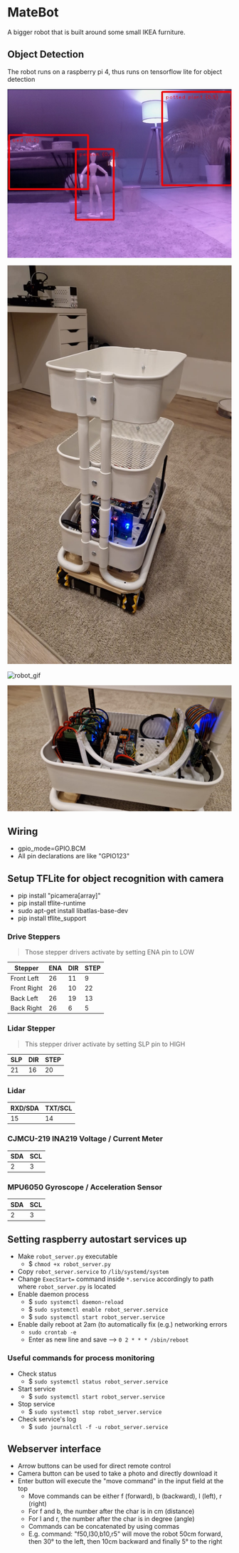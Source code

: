 # MateBot
A bigger robot that is built around some small IKEA furniture.

## Object Detection

The robot runs on a raspberry pi 4, thus runs on tensorflow lite for object detection

![object_detection](docs/imgs/object_detection.png)

![robot_robot](docs/imgs/robot.jpeg)

![robot_gif](docs/imgs/robot_gif.gif)

![robot_main](docs/imgs/robot_main.jpeg)

## Wiring

- gpio_mode=GPIO.BCM
- All pin declarations are like "GPIO123"

## Setup TFLite for object recognition with camera

- pip install "picamera[array]"
- pip install tflite-runtime
- sudo apt-get install libatlas-base-dev
- pip install tflite_support

### Drive Steppers

> Those stepper drivers activate by setting ENA pin to LOW

| Stepper |ENA | DIR | STEP |
|-|-|-|-|
| Front Left | 26 | 11 | 9 |
| Front Right | 26 | 10 | 22 |
| Back Left | 26 | 19 | 13 |
| Back Right | 26 | 6 | 5 |

### Lidar Stepper

> This stepper driver activate by setting SLP pin to HIGH

| SLP | DIR | STEP |
|-|-|-|
| 21 | 16 | 20 |

### Lidar

| RXD/SDA | TXT/SCL |
|-|-|
| 15 | 14 |

### CJMCU-219 INA219 Voltage / Current Meter

| SDA | SCL |
|-|-|
| 2 | 3 | 

### MPU6050 Gyroscope / Acceleration Sensor

| SDA | SCL |
|-|-|
| 2 | 3 | 

## Setting raspberry autostart services up

* Make `robot_server.py` executable
    * $ `chmod +x robot_server.py`
* Copy `robot_server.service` to `/lib/systemd/system`
* Change `ExecStart=` command inside `*.service` accordingly to path where `robot_server.py` is located
* Enable daemon process
    * $ `sudo systemctl daemon-reload`
    * $ `sudo systemctl enable robot_server.service`
    * $ `sudo systemctl start robot_server.service`
* Enable daily reboot at 2am (to automatically fix (e.g.) networking errors
  * `sudo crontab -e`
  * Enter as new line and save --> `0 2 * * * /sbin/reboot`

### Useful commands for process monitoring

* Check status
    * $ `sudo systemctl status robot_server.service`
* Start service
    * $ `sudo systemctl start robot_server.service`
* Stop service
    * $ `sudo systemctl stop robot_server.service`
* Check service's log
    * $ `sudo journalctl -f -u robot_server.service`

## Webserver interface

- Arrow buttons can be used for direct remote control
- Camera button can be used to take a photo and directly download it
- Enter button will execute the "move command" in the input field at the top
     - Move commands can be either f (forward), b (backward), l (left), r (right)
     - For f and b, the number after the char is in cm (distance)
     - For l and r, the number after the char is in degree (angle)
     - Commands can be concatenated by using commas
     - E.g. command: "f50,l30,b10,r5" will move the robot 50cm forward, then 30° to the left,
     then 10cm backward and finally 5° to the right 